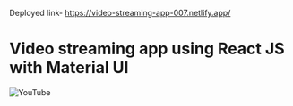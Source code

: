 Deployed link- https://video-streaming-app-007.netlify.app/

# Video streaming app using React JS with Material UI

![YouTube](https://i.ibb.co/4R5RkmW/Thumbnail-5.png)